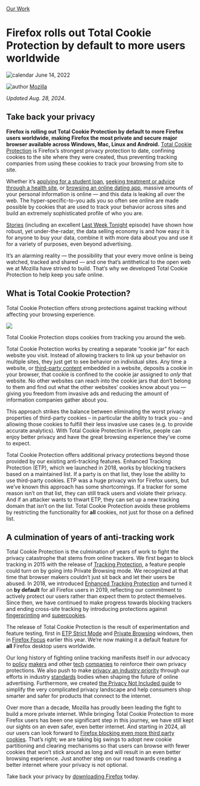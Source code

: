 [Our Work](https://blog.mozilla.org/en/category/mozilla/)

# Firefox rolls out Total Cookie Protection by default to more users worldwide

![calendar](https://blog.mozilla.org/wp-content/themes/foxtail/assets/images/icons/calendar.svg) June 14, 2022

![author](https://blog.mozilla.org/wp-content/themes/foxtail/assets/images/icons/author.svg) [Mozilla](https://blog.mozilla.org/en/author/mozilla/ "Posts by Mozilla")

_Updated Aug. 28, 2024_.

## Take back your privacy

**Firefox is rolling out Total Cookie Protection by default to more Firefox users worldwide, making Firefox the most private and secure major browser available across Windows, Mac, Linux and Android.** [Total Cookie Protection](https://blog.mozilla.org/products/firefox/firefox-tips/internet-safety-for-families-total-cookie-protection/) is Firefox’s strongest privacy protection to date, confining cookies to the site where they were created, thus preventing tracking companies from using these cookies to track your browsing from site to site.

Whether it’s [applying for a student loan](https://themarkup.org/pixel-hunt/2022/04/28/applied-for-student-aid-online-facebook-saw-you), [seeking treatment or advice through a health site](https://www.wired.com/story/health-site-ad-tracking/), or [browsing an online dating app](https://www.wsj.com/articles/grindr-user-data-has-been-for-sale-for-years-11651492800?mod=hp_lead_pos4), massive amounts of your personal information is online — and this data is leaking all over the web. The hyper-specific-to-you ads you so often see online are made possible by cookies that are used to track your behavior across sites and build an extremely sophisticated profile of who you are.

[Stories](https://www.vox.com/recode/22587248/grindr-app-location-data-outed-priest-jeffrey-burrill-pillar-data-harvesting) (including an excellent [Last Week Tonight](https://www.youtube.com/watch?v=wqn3gR1WTcA&ab_channel=LastWeekTonight) episode) have shown how robust, yet under-the-radar, the data selling economy is and how easy it is for anyone to buy your data, combine it with more data about you and use it for a variety of purposes, even beyond advertising.

It’s an alarming reality — the possibility that your every move online is being watched, tracked and shared — and one that’s antithetical to the open web we at Mozilla have strived to build. That’s why we developed Total Cookie Protection to help keep you safe online.

## **What is Total Cookie Protection?**

Total Cookie Protection offers strong protections against tracking without affecting your browsing experience.

![](https://blog.mozilla.org/wp-content/blogs.dir/278/files/2023/04/moz_TotalCookieProtection_1200x800@2x-1024x682.jpg)

Total Cookie Protection stops cookies from tracking you around the web.

Total Cookie Protection works by creating a separate “cookie jar” for each website you visit. Instead of allowing trackers to link up your behavior on multiple sites, they just get to see behavior on individual sites. Any time a website, or [third-party content](https://support.mozilla.org/en-US/kb/third-party-cookies-firefox-tracking-protection#:~:text=Third%2Dparty%20cookies%20are%20cookies,considered%20a%20third%2Dparty%20cookie.) embedded in a website, deposits a cookie in your browser, that cookie is confined to the cookie jar assigned to _only_ that website. No other websites can reach into the cookie jars that don’t belong to them and find out what the other websites’ cookies know about you — giving you freedom from invasive ads and reducing the amount of information companies gather about you.

This approach strikes the balance between eliminating the worst privacy properties of third-party cookies – in particular the ability to track you – and allowing those cookies to fulfill their less invasive use cases (e.g. to provide accurate analytics). With Total Cookie Protection in Firefox, people can enjoy better privacy and have the great browsing experience they’ve come to expect.

Total Cookie Protection offers additional privacy protections beyond those provided by our existing anti-tracking features. Enhanced Tracking Protection (ETP), which we launched in 2018, works by blocking trackers based on a maintained list. If a party is on that list, they lose the ability to use third-party cookies. ETP was a huge privacy win for Firefox users, but we’ve known this approach has some shortcomings. If a tracker for some reason isn’t on that list, they can still track users and violate their privacy. And if an attacker wants to thwart ETP, they can set up a new tracking domain that isn’t on the list. Total Cookie Protection avoids these problems by restricting the functionality for **all** cookies, not just for those on a defined list.

## **A culmination of years of anti-tracking work**

Total Cookie Protection is the culmination of years of work to fight the privacy catastrophe that stems from online trackers. We first began to block tracking in 2015 with the release of [Tracking Protection](https://blog.mozilla.org/en/products/firefox/firefox-now-offers-a-more-private-browsing-experience/), a feature people could turn on by going into Private Browsing mode. We recognized at that time that browser makers couldn’t just sit back and let their users be abused. In 2018, we introduced [Enhanced Tracking Protection](https://blog.mozilla.org/en/products/firefox/latest-firefox-rolls-out-enhanced-tracking-protection/) and turned it on **by default** for all Firefox users in 2019, reflecting our commitment to actively protect our users rather than expect them to protect themselves. Since then, we have continued to make progress towards blocking trackers and ending cross-site tracking by introducing protections against [fingerprinting](https://www.mozilla.org/en-US/firefox/features/block-fingerprinting/) and [supercookies](https://blog.mozilla.org/security/2021/01/26/supercookie-protections/).

The release of Total Cookie Protection is the result of experimentation and feature testing, first in [ETP Strict Mode](https://blog.mozilla.org/security/2021/02/23/total-cookie-protection/) and [Private Browsing](https://blog.mozilla.org/security/2021/06/01/total-cookie-protection-in-private-browsing/) windows, then in [Firefox Focus](https://blog.mozilla.org/en/mozilla/new-privacy-protection-for-firefox-focus-on-android/#:~:text=Focus%20on%20Android.-,Total%20Cookie%20Protection%20works%20by%20maintaining%20a%20separate%20%E2%80%9Ccookie%20jar,jar%20assigned%20to%20that%20website.) earlier this year. We’re now making it a default feature for **all** Firefox desktop users worldwide.

Our long history of fighting online tracking manifests itself in our advocacy to [policy](https://blog.mozilla.org/netpolicy/2019/12/31/bringing-californias-privacy-law-to-all-firefox-users-in-2020/) [makers](https://blog.mozilla.org/netpolicy/2017/05/09/eprivacy/) and other [tech](https://foundation.mozilla.org/en/campaigns/open-letter-to-venmo-make-privacy-the-default/) [companies](https://blog.mozilla.org/en/mozilla/the-bug-in-apples-latest-marketing-campaign/) to reinforce their own privacy protections. We also push to make [privacy an industry priority](https://blog.mozilla.org/en/mozilla/privacy-preserving-attribution-for-advertising/) through our efforts in industry [standards](https://www.w3.org/community/patcg/) bodies when shaping the future of online advertising. Furthermore, we created [the Privacy Not Included guide](https://foundation.mozilla.org/en/privacynotincluded/about/why/) to simplify the very complicated privacy landscape and help consumers shop smarter and safer for products that connect to the internet.

Over more than a decade, Mozilla has proudly been leading the fight to build a more private internet. While bringing Total Cookie Protection to more Firefox users has been one significant step in this journey, we have still kept our sights on an even safer, even better internet. And starting in 2024, all our users can look forward to [Firefox blocking even more third party cookies](https://developer.mozilla.org/en-US/blog/goodbye-third-party-cookies/). That’s right; we are taking big swings to adopt new cookie partitioning and clearing mechanisms so that users can browse with fewer cookies that won’t stick around as long and will result in an even better browsing experience. Just another step on our road towards creating a better internet where your privacy is not optional.

Take back your privacy by [downloading Firefox](https://www.mozilla.org/en-US/firefox/new/) today.
